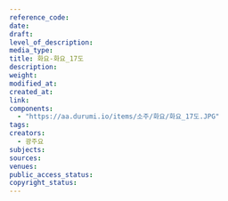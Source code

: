 ```yaml
---
reference_code: 
date: 
draft: 
level_of_description: 
media_type: 
title: 화요-화요_17도 
description: 
weight: 
modified_at: 
created_at: 
link: 
components: 
  - "https://aa.durumi.io/items/소주/화요/화요_17도.JPG"
tags: 
creators: 
  - 광주요
subjects: 
sources: 
venues: 
public_access_status: 
copyright_status: 
---
```

